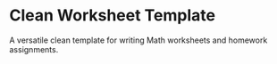 # Clean Worksheet Template
A versatile clean template for writing Math worksheets and homework assignments.
